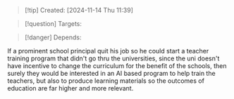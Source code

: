 
>[!tip] Created: [2024-11-14 Thu 11:39]

>[!question] Targets: 

>[!danger] Depends: 

If a prominent school principal quit his job so he could start a teacher training program that didn't go thru the universities, since the uni doesn't have incentive to change the curriculum for the benefit of the schools, then surely they would be interested in an AI based program to help train the teachers, but also to produce learning materials so the outcomes of education are far higher and more relevant.